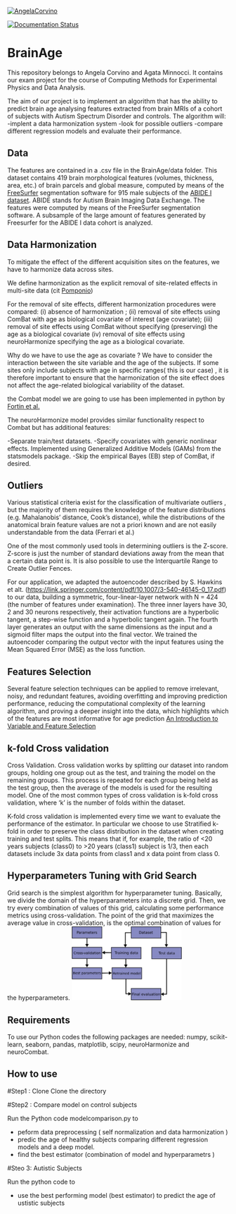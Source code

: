 
[![AngelaCorvino](https://circleci.com/gh/AngelaCorvino/BrainAge.svg?style=shield)](https://app.circleci.com/pipelines/github/AngelaCorvino/BrainAge?branch=main&filter=all)

[![Documentation Status](https://readthedocs.org/projects/brainage/badge/?version=latest)](https://brainage.readthedocs.io/en/latest/?badge=latest)


# BrainAge

This repository belongs to Angela Corvino and Agata Minnocci. It contains our exam project for the course of Computing Methods for Experimental Physics and Data Analysis.

The aim of our project is to implement an algorithm that has the ability to predict brain age analysing features extracted from brain MRIs of a cohort of subjects with Autism Spectrum Disorder and controls. The algorithm will:
-implent a data harmonization system
-look for possible outliers 
-compare different regression models and evaluate their performance.

## Data

The features are contained in a .csv file in the BrainAge/data folder.
This dataset contains 419 brain morphological features (volumes, thickness, area, etc.) of brain parcels and global measure, computed by means of the [FreeSurfer](https://surfer.nmr.mgh.harvard.edu/) segmentation software for 915 male subjects of the [ABIDE I dataset](http://fcon_1000.projects.nitrc.org/indi/abide/). ABIDE stands for Autism Brain Imaging Data Exchange.
The features were computed by means of the FreeSurfer segmentation software. A subsample of the large amount of features generated by Freesurfer for the ABIDE I data cohort is analyzed.

## Data Harmonization 


To mitigate the effect of the different acquisition sites on the features, we have to harmonize data across sites. 

We define harmonization as the explicit removal of site-related effects in multi-site data (cit [Pomponio](https://www.sciencedirect.com/science/article/pii/S1053811919310419?via%3Dihub#!))




For the removal of site effects, different harmonization procedures were compared:
(i) absence of harmonization ;
(ii) removal of site effects using ComBat with age as biological covariate of interest (age covariate);
(iii) removal of site effects using ComBat without specifying (preserving) the age as a biological covariate 
(iv) removal of site effects using neuroHarmonize  specifying the age as a biological covariate.

Why do we have to use the age as covariate ?
We have to consider the interaction between the site variable and the age of the subjects.
If some sites only include subjects with age in specific ranges( this is our case) , it is therefore important to ensure that the harmonization of the site effect does not affect the age-related biological variability of the dataset.


the Combat model we are going to use has been implemented in python by [Fortin et al.](https://www.sciencedirect.com/science/article/abs/pii/S105381191730931X)

The neuroHarmonize model provides similar functionality respect to Combat but has  additional features:

-Separate train/test datasets.
-Specify covariates with generic nonlinear effects. Implemented using Generalized Additive Models (GAMs) from the statsmodels package.
-Skip the empirical Bayes (EB) step of ComBat, if desired.




## Outliers
Various statistical criteria exist for the classification of multivariate outliers , but the majority of them requires the knowledge of the feature distributions (e.g. Mahalanobis’ distance, Cook’s distance), while the distributions of the anatomical brain feature values are not a priori known and are not easily understandable from the data (Ferrari et al.)

One of the most commonly used tools in determining outliers is the Z-score. Z-score is just the number of standard deviations away from the mean that a certain data point is.
It is also possible to use the Interquartile Range to Create Outlier Fences.

For our application, we adapted the autoencoder described by S. Hawkins et alt. (https://link.springer.com/content/pdf/10.1007/3-540-46145-0_17.pdf) to our data, building a symmetric, four-linear-layer network with N = 424 (the number of features under examination). The three inner layers have 30, 2 and 30 neurons respectively, their activation functions are a hyperbolic tangent, a step-wise function and a hyperbolic tangent again. The fourth layer generates an output with the same dimensions as the input and a sigmoid filter maps the output into the final vector. We trained the autoencoder comparing the output vector with the input features using the Mean Squared Error (MSE) as the loss function.
 
 
## Features Selection

Several feature selection techniques can be applied to remove irrelevant, noisy, and redundant features, avoiding overfitting and improving prediction performance, reducing the computational complexity of the learning algorithm, and proving a deeper insight into the data, which highlights which of the features are most informative for age prediction [An Introduction to Variable and Feature Selection](https://www.jmlr.org/papers/volume3/guyon03a/guyon03a.pdf?ref=driverlayer.com/web)

## k-fold Cross validation
Cross Validation. Cross validation works by splitting our dataset into random groups, holding one group out as the test, and training the model on the remaining groups. This process is repeated for each group being held as the test group, then the average of the models is used for the resulting model.
One of the most common types of cross validation is k-fold cross validation, where ‘k’ is the number of folds within the dataset.

K-fold cross validation is implemented every time we want to evaluate the performance of the estimator. In particular we choose to use Stratified k-fold in order to preserve the class distribution in the dataset when creating  training and test splits.
 This means that if, for example, the ratio of <20 years subjects (class0) to >20 years (class1) subject is 1/3, then each datasets  include 3x data points from class1 and x data point from class 0.
 
 ## Hyperparameters Tuning with Grid Search
 Grid search is the simplest algorithm for hyperparameter tuning. Basically, we divide the domain of the hyperparameters into a discrete grid. Then, we try every combination of values of this grid, calculating some performance metrics using cross-validation. The point of the grid that maximizes the average value in cross-validation, is the optimal combination of values for the hyperparameters.
 <img src="BrainAge/images/grid_search_workflow.png" width="250"/>


## Requirements

To use our Python codes the following packages are needed: numpy, scikit-learn, seaborn, pandas, matplotlib, scipy, neuroHarmonize  and  neuroCombat.
## How to use

#Step1 : Clone
Clone the directory 

#Step2 : Compare model on control subjects

Run the Python code modelcomparison.py to
- peform data preprocessing ( self normalization and data harmonization ) 
- predic the age of healthy subjects comparing different regression models and a deep model.
- find the best estimator (combination of model and hyperparametrs ) 

#Steo 3: Autistic Subjects

Run the python code to
- use the best performing model (best estimator) to predict the age of ustistic subjects
